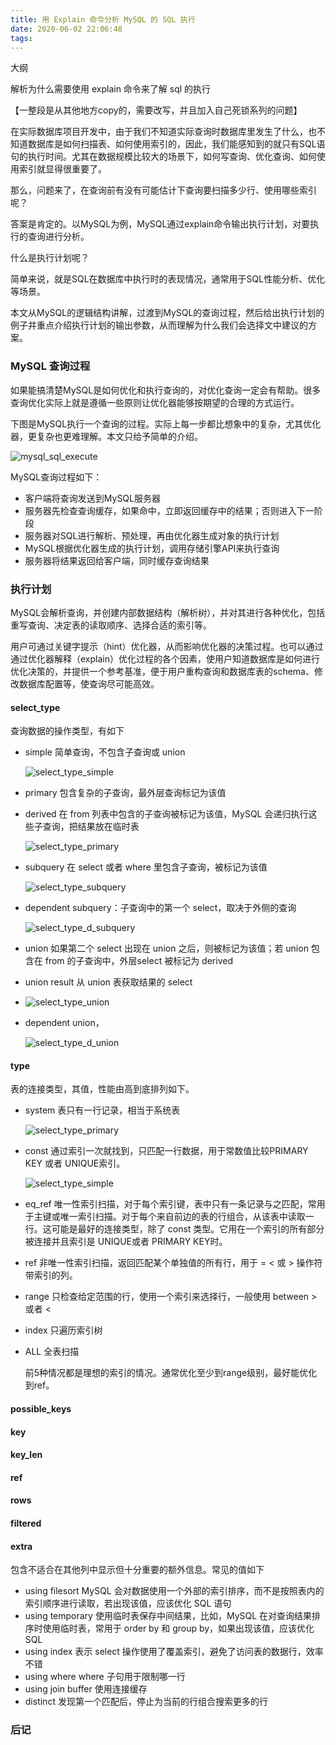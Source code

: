 ```yaml
---
title: 用 Explain 命令分析 MySQL 的 SQL 执行
date: 2020-06-02 22:06:48
tags:
---
```


大纲

解析为什么需要使用 explain 命令来了解 sql 的执行



【一整段是从其他地方copy的，需要改写，并且加入自己死锁系列的问题】

在实际数据库项目开发中，由于我们不知道实际查询时数据库里发生了什么，也不知道数据库是如何扫描表、如何使用索引的，因此，我们能感知到的就只有SQL语句的执行时间。尤其在数据规模比较大的场景下，如何写查询、优化查询、如何使用索引就显得很重要了。

那么，问题来了，在查询前有没有可能估计下查询要扫描多少行、使用哪些索引呢？

答案是肯定的。以MySQL为例，MySQL通过explain命令输出执行计划，对要执行的查询进行分析。

什么是执行计划呢？

简单来说，就是SQL在数据库中执行时的表现情况，通常用于SQL性能分析、优化等场景。

本文从MySQL的逻辑结构讲解，过渡到MySQL的查询过程，然后给出执行计划的例子并重点介绍执行计划的输出参数，从而理解为什么我们会选择文中建议的方案。



### MySQL 查询过程

如果能搞清楚MySQL是如何优化和执行查询的，对优化查询一定会有帮助。很多查询优化实际上就是遵循一些原则让优化器能够按期望的合理的方式运行。

下图是MySQL执行一个查询的过程。实际上每一步都比想象中的复杂，尤其优化器，更复杂也更难理解。本文只给予简单的介绍。

![mysql_sql_execute](http://cdn.remcarpediem.net/2020-06-02-145336.png)

MySQL查询过程如下：

- 客户端将查询发送到MySQL服务器
- 服务器先检查查询缓存，如果命中，立即返回缓存中的结果；否则进入下一阶段
- 服务器对SQL进行解析、预处理，再由优化器生成对象的执行计划
- MySQL根据优化器生成的执行计划，调用存储引擎API来执行查询
- 服务器将结果返回给客户端，同时缓存查询结果

### 执行计划

MySQL会解析查询，并创建内部数据结构（解析树），并对其进行各种优化，包括重写查询、决定表的读取顺序、选择合适的索引等。

用户可通过关键字提示（hint）优化器，从而影响优化器的决策过程。也可以通过通过优化器解释（explain）优化过程的各个因素，使用户知道数据库是如何进行优化决策的，并提供一个参考基准，便于用户重构查询和数据库表的schema、修改数据库配置等，使查询尽可能高效。



#### select_type

查询数据的操作类型，有如下

- simple 简单查询，不包含子查询或 union

  ![select_type_simple](http://cdn.remcarpediem.net/2020-06-08-142155.png)

- primary 包含复杂的子查询，最外层查询标记为该值

- derived 在 from 列表中包含的子查询被标记为该值，MySQL 会递归执行这些子查询，把结果放在临时表

  ![select_type_primary](http://cdn.remcarpediem.net/2020-06-08-142203.png)

- subquery 在 select 或者 where 里包含子查询，被标记为该值

  ![select_type_subquery](http://cdn.remcarpediem.net/2020-06-08-144233.png)

- dependent subquery：子查询中的第一个 select，取决于外侧的查询

  ![select_type_d_subquery](http://cdn.remcarpediem.net/2020-06-08-144451.png)

- union 如果第二个 select 出现在 union 之后，则被标记为该值；若 union 包含在 from 的子查询中，外层select 被标记为 derived

- union result 从 union 表获取结果的 select

- ![select_type_union](http://cdn.remcarpediem.net/2020-06-08-145001.png)

- dependent union，

  ![select_type_d_union](http://cdn.remcarpediem.net/2020-06-08-145226.png)

#### type

表的连接类型，其值，性能由高到底排列如下。

- system 表只有一行记录，相当于系统表

  ![select_type_primary](http://cdn.remcarpediem.net/2020-06-08-142203.png)

- const 通过索引一次就找到，只匹配一行数据，用于常数值比较PRIMARY KEY 或者 UNIQUE索引。

  ![select_type_simple](http://cdn.remcarpediem.net/2020-06-08-142155.png)

- eq_ref 唯一性索引扫描，对于每个索引键，表中只有一条记录与之匹配，常用于主键或唯一索引扫描。对于每个来自前边的表的行组合，从该表中读取一行。这可能是最好的连接类型，除了 const 类型。它用在一个索引的所有部分被连接并且索引是 UNIQUE或者 PRIMARY KEY时。

- ref 非唯一性索引扫描，返回匹配某个单独值的所有行，用于 = < 或 > 操作符带索引的列。

- range 只检查给定范围的行，使用一个索引来选择行，一般使用 between > 或者 <

- index 只遍历索引树

- ALL 全表扫描

  

  

  前5种情况都是理想的索引的情况。通常优化至少到range级别，最好能优化到ref。 

#### possible_keys

#### key

#### key_len

#### ref

#### rows

#### filtered

#### extra

包含不适合在其他列中显示但十分重要的额外信息。常见的值如下

- using filesort MySQL 会对数据使用一个外部的索引排序，而不是按照表内的索引顺序进行读取，若出现该值，应该优化 SQL 语句
- using temporary 使用临时表保存中间结果，比如，MySQL 在对查询结果排序时使用临时表，常用于 order by 和 group by，如果出现该值，应该优化 SQL
- using index 表示 select 操作使用了覆盖索引，避免了访问表的数据行，效率不错
- using where where 子句用于限制哪一行
- using join buffer 使用连接缓存
- distinct 发现第一个匹配后，停止为当前的行组合搜索更多的行

### 后记



